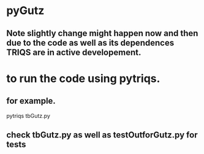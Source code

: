 # pyGutz
## Note slightly change might happen now and then due to the code as well as its dependences TRIQS are in active developement.

# to run the code using pytriqs.
## for example.
pytriqs tbGutz.py

## check tbGutz.py as well as testOutforGutz.py for tests
